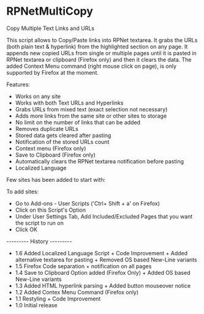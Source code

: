RPNetMultiCopy
==============

Copy Multiple Text Links and URLs

  This script allows to Copy/Paste links into RPNet textarea.
  It grabs the URLs (both plain text & hyperlink) from the highlighted section on any page.
  It appends new copied URLs from single or multiple pages until it is pasted in
  RPNet textarea or clipboard (Firefox only) and then it clears the data.
  The added Context Menu command (right mouse click on page),
  is only supported by Firefox at the moment.

  Features:
  - Works on any site
  - Works with both Text URLs and Hyperlinks
  - Grabs URLs from mixed text (exact selection not necessary)
  - Adds more links from the same site or other sites to storage
  - No limit on the number of links that can be added
  - Removes duplicate URLs
  - Stored data gets cleared after pasting
  - Notification of the stored URLs count
  - Context menu (Firefox only)
  - Save to Clipboard (Firefox only)
  - Automatically clears the RPNet textarea notification before pasting
  - Localized Language


  Few sites has been added to start with:

  To add sites:
  - Go to Add-ons - User Scripts ('Ctrl+ Shift + a' on Firefox)
  - Click on this Script's Option
  - Under User Settings Tab, Add Included/Excluded Pages that you want the script to run on
  - Click OK



  --------- History ---------

  - 1.6 Added Localized Language Script + Code Improvement + Added alternative textarea for pasting + Removed OS based New-Line variants
  - 1.5 Firefox Code separation + notification on all pages
  - 1.4 Save to Clipboard Option added (Firefox Only) +  Added OS based New-Line variants
  - 1.3 Added HTML hyperlink parsing + Added button mouseover notice
  - 1.2 Added Contex Menu Command (Firefox only)
  - 1.1 Restyling + Code Improvement
  - 1.0 Initial release

